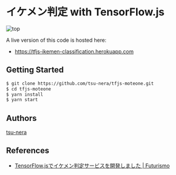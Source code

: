 イケメン判定 with TensorFlow.js
===

![top](https://res.cloudinary.com/tsu-nera/image/upload/v1535707633/futurismo/posts/2018-08-31-181157_924x518_scrot.png)

A live version of this code is hosted here:

- https://tfjs-ikemen-classification.herokuapp.com

## Getting Started

```bash
$ git clone https://github.com/tsu-nera/tfjs-moteone.git
$ cd tfjs-moteone
$ yarn install
$ yarn start
```

## Authors

[tsu-nera](https://twitter.com/tsu_nera)

## References

- [TensorFlow\.jsでイケメン判定サービスを開発しました \| Futurismo](https://futurismo.biz/tfjs-ikemen-classification/)
